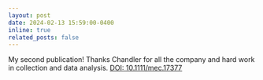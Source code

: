```yaml
---
layout: post
date: 2024-02-13 15:59:00-0400
inline: true
related_posts: false
---
```


My second publication! Thanks Chandler for all the company and hard work in collection and data analysis. [DOI: 10.1111/mec.17377](https://onlinelibrary.wiley.com/doi/10.1111/mec.17377)